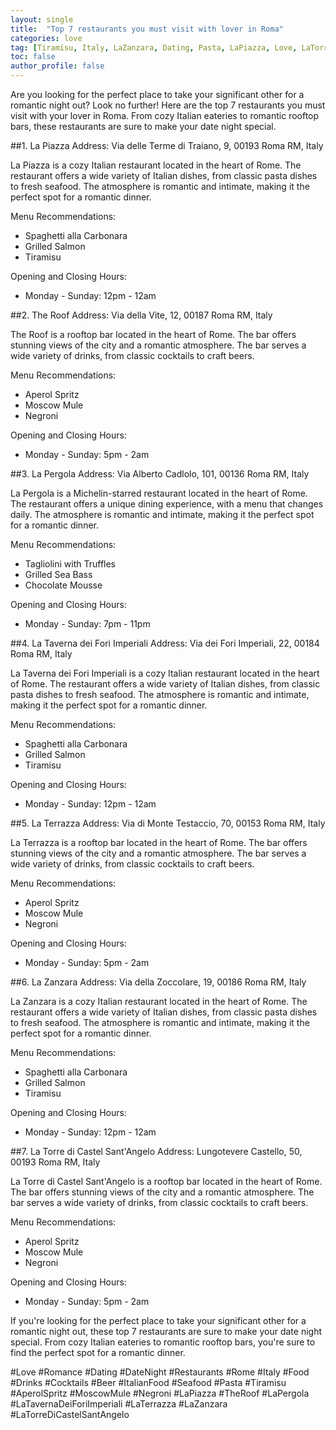 ```yaml
---
layout: single
title:  "Top 7 restaurants you must visit with lover in Roma"
categories: love
tag: [Tiramisu, Italy, LaZanzara, Dating, Pasta, LaPiazza, Love, LaTorreDiCastelSantAngelo, Rome, ItalianFood, Romance, Negroni, LaTavernaDeiForiImperiali, LaTerrazza, TopRestaurantsYouMustVisitWithLover, Restaurants, MoscowMule, DateNight, AperolSpritz, TheRoof, Drinks, LaPergola, Food, Beer, Seafood, Cocktails]
toc: false
author_profile: false
---
```

Are you looking for the perfect place to take your significant other for a romantic night out? Look no further! Here are the top 7 restaurants you must visit with your lover in Roma. From cozy Italian eateries to romantic rooftop bars, these restaurants are sure to make your date night special. 

##1. La Piazza 
Address: Via delle Terme di Traiano, 9, 00193 Roma RM, Italy 

La Piazza is a cozy Italian restaurant located in the heart of Rome. The restaurant offers a wide variety of Italian dishes, from classic pasta dishes to fresh seafood. The atmosphere is romantic and intimate, making it the perfect spot for a romantic dinner. 

Menu Recommendations: 
- Spaghetti alla Carbonara 
- Grilled Salmon 
- Tiramisu 

Opening and Closing Hours: 
- Monday - Sunday: 12pm - 12am 

##2. The Roof 
Address: Via della Vite, 12, 00187 Roma RM, Italy 

The Roof is a rooftop bar located in the heart of Rome. The bar offers stunning views of the city and a romantic atmosphere. The bar serves a wide variety of drinks, from classic cocktails to craft beers. 

Menu Recommendations: 
- Aperol Spritz 
- Moscow Mule 
- Negroni 

Opening and Closing Hours: 
- Monday - Sunday: 5pm - 2am 

##3. La Pergola 
Address: Via Alberto Cadlolo, 101, 00136 Roma RM, Italy 

La Pergola is a Michelin-starred restaurant located in the heart of Rome. The restaurant offers a unique dining experience, with a menu that changes daily. The atmosphere is romantic and intimate, making it the perfect spot for a romantic dinner. 

Menu Recommendations: 
- Tagliolini with Truffles 
- Grilled Sea Bass 
- Chocolate Mousse 

Opening and Closing Hours: 
- Monday - Sunday: 7pm - 11pm 

##4. La Taverna dei Fori Imperiali 
Address: Via dei Fori Imperiali, 22, 00184 Roma RM, Italy 

La Taverna dei Fori Imperiali is a cozy Italian restaurant located in the heart of Rome. The restaurant offers a wide variety of Italian dishes, from classic pasta dishes to fresh seafood. The atmosphere is romantic and intimate, making it the perfect spot for a romantic dinner. 

Menu Recommendations: 
- Spaghetti alla Carbonara 
- Grilled Salmon 
- Tiramisu 

Opening and Closing Hours: 
- Monday - Sunday: 12pm - 12am 

##5. La Terrazza 
Address: Via di Monte Testaccio, 70, 00153 Roma RM, Italy 

La Terrazza is a rooftop bar located in the heart of Rome. The bar offers stunning views of the city and a romantic atmosphere. The bar serves a wide variety of drinks, from classic cocktails to craft beers. 

Menu Recommendations: 
- Aperol Spritz 
- Moscow Mule 
- Negroni 

Opening and Closing Hours: 
- Monday - Sunday: 5pm - 2am 

##6. La Zanzara 
Address: Via della Zoccolare, 19, 00186 Roma RM, Italy 

La Zanzara is a cozy Italian restaurant located in the heart of Rome. The restaurant offers a wide variety of Italian dishes, from classic pasta dishes to fresh seafood. The atmosphere is romantic and intimate, making it the perfect spot for a romantic dinner. 

Menu Recommendations: 
- Spaghetti alla Carbonara 
- Grilled Salmon 
- Tiramisu 

Opening and Closing Hours: 
- Monday - Sunday: 12pm - 12am 

##7. La Torre di Castel Sant'Angelo 
Address: Lungotevere Castello, 50, 00193 Roma RM, Italy 

La Torre di Castel Sant'Angelo is a rooftop bar located in the heart of Rome. The bar offers stunning views of the city and a romantic atmosphere. The bar serves a wide variety of drinks, from classic cocktails to craft beers. 

Menu Recommendations: 
- Aperol Spritz 
- Moscow Mule 
- Negroni 

Opening and Closing Hours: 
- Monday - Sunday: 5pm - 2am 

If you're looking for the perfect place to take your significant other for a romantic night out, these top 7 restaurants are sure to make your date night special. From cozy Italian eateries to romantic rooftop bars, you're sure to find the perfect spot for a romantic dinner. 

#Love #Romance #Dating #DateNight #Restaurants #Rome #Italy #Food #Drinks #Cocktails #Beer #ItalianFood #Seafood #Pasta #Tiramisu #AperolSpritz #MoscowMule #Negroni #LaPiazza #TheRoof #LaPergola #LaTavernaDeiForiImperiali #LaTerrazza #LaZanzara #LaTorreDiCastelSantAngelo
